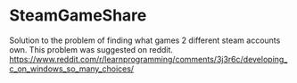 # SteamGameShare
Solution to the problem of finding what games 2 different steam accounts own. This problem was suggested on reddit. https://www.reddit.com/r/learnprogramming/comments/3j3r6c/developing_c_on_windows_so_many_choices/
